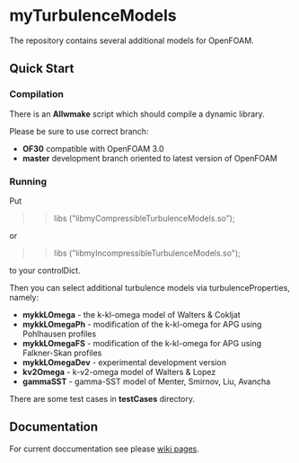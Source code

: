 # myTurbulenceModels

The repository contains several additional models for OpenFOAM.

## Quick Start
### Compilation

There is an **Allwmake** script which should compile a dynamic library. 

Please be sure to use correct branch:

* **OF30** compatible with OpenFOAM 3.0
* **master** development branch oriented to latest version of OpenFOAM

### Running
Put

>> libs ("libmyCompressibleTurbulenceModels.so");

or 

>> libs ("libmyIncompressibleTurbulenceModels.so");

to your controlDict.

Then you can select additional turbulence models via turbulenceProperties, namely:
* **mykkLOmega** - the k-kl-omega model of Walters & Cokljat 
* **mykkLOmegaPh** - modification of the k-kl-omega for APG using Pohlhausen profiles
* **mykkLOmegaFS** - modification of the k-kl-omega for APG using Falkner-Skan profiles
* **mykkLOmegaDev** - experimental development version
* **kv2Omega** - k-v2-omega model of Walters & Lopez
* **gammaSST** - gamma-SST model of Menter, Smirnov, Liu, Avancha

There are some test cases in **testCases** directory.

## Documentation

For current doccumentation see please 
[wiki pages](https://github.com/furstj/myTurbulenceModels/wiki/User-guide).

